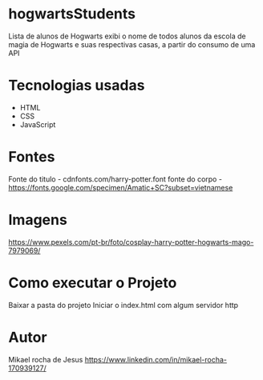 # hogwartsStudents
Lista de  alunos de Hogwarts exibi o nome de todos alunos da escola de magia de Hogwarts e suas respectivas casas, a partir do consumo de uma API
# Tecnologias usadas
 - HTML
 - CSS
 - JavaScript
# Fontes
Fonte do titulo - cdnfonts.com/harry-potter.font
fonte do corpo  - https://fonts.google.com/specimen/Amatic+SC?subset=vietnamese
# Imagens
https://www.pexels.com/pt-br/foto/cosplay-harry-potter-hogwarts-mago-7979069/
# Como executar o Projeto
Baixar a pasta do projeto 
Iniciar o index.html com algum servidor http
# Autor
Mikael rocha de Jesus
https://www.linkedin.com/in/mikael-rocha-170939127/
